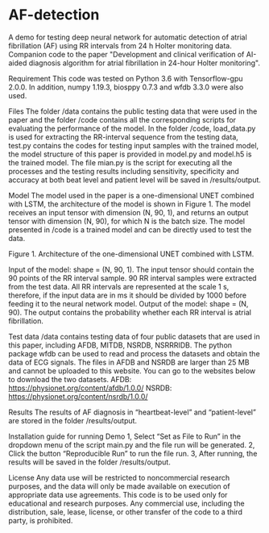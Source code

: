 # AF-detection
A demo for testing deep neural network for automatic detection of atrial fibrillation (AF) using RR intervals from 24 h Holter monitoring data. Companion code to the paper "Development and clinical verification of AI-aided diagnosis algorithm for atrial fibrillation in 24-hour Holter monitoring".

Requirement
This code was tested on Python 3.6 with Tensorflow-gpu 2.0.0. In addition, numpy 1.19.3, biosppy 0.7.3 and wfdb 3.3.0 were also used. 

Files
The folder /data contains the public testing data that were used in the paper and the folder /code contains all the corresponding scripts for evaluating the performance of the model. In the folder /code, load_data.py is used for extracting the RR-interval sequence from the testing data, test.py contains the codes for testing input samples with the trained model, the model structure of this paper is provided in model.py and model.h5 is the trained model. The file mian.py is the script for executing all the processes and the testing results including sensitivity, specificity and accuracy at both beat level and patient level will be saved in /results/output.

Model
	The model used in the paper is a one-dimensional UNET combined with LSTM, the architecture of the model is shown in Figure 1. The model receives an input tensor with dimension (N, 90, 1), and returns an output tensor with dimension (N, 90), for which N is the batch size. The model presented in /code is a trained model and can be directly used to test the data.

Figure 1. Architecture of the one-dimensional UNET combined with LSTM.

Input of the model: shape = (N, 90, 1). The input tensor should contain the 90 points of the RR interval sample. 90 RR interval samples were extracted from the test data. All RR intervals are represented at the scale 1 s, therefore, if the input data are in ms it should be divided by 1000 before feeding it to the neural network model.
Output of the model: shape = (N, 90). The output contains the probability whether each RR interval is atrial fibrillation.

Test data
/data contains testing data of four public datasets that are used in this paper, including AFDB, MITDB, NSRDB, NSRRRIDB. The python package wfdb can be used to read and process the datasets and obtain the data of ECG signals. The files in AFDB and NSRDB are larger than 25 MB and cannot be uploaded to this website. You can go to the websites below to download the two datasets.
AFDB: https://physionet.org/content/afdb/1.0.0/
NSRDB: https://physionet.org/content/nsrdb/1.0.0/

Results
The results of AF diagnosis in “heartbeat-level” and “patient-level” are stored in the folder /results/output.

Installation guide for running Demo
1, Select “Set as File to Run” in the dropdown menu of the script main.py and the file run will be generated.
2, Click the button “Reproducible Run” to run the file run.
3, After running, the results will be saved in the folder /results/output.

License
Any data use will be restricted to noncommercial research purposes, and the data will only be made available on execution of appropriate data use agreements. This code is to be used only for educational and research purposes. Any commercial use, including the distribution, sale, lease, license, or other transfer of the code to a third party, is prohibited. 
